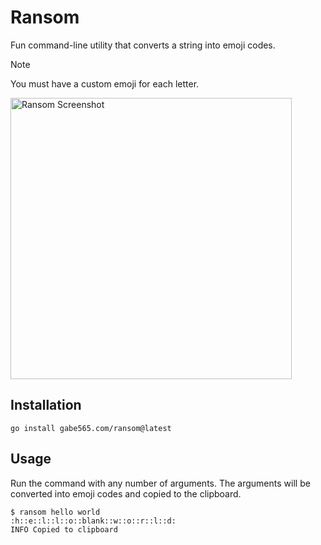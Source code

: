 # Ransom

Fun command-line utility that converts a string into emoji codes.

> [!NOTE]
> You must have a custom emoji for each letter.

<picture>
  <source media="(prefers-color-scheme: light)" srcset="https://github.com/user-attachments/assets/0642fd90-3070-4e14-9da2-d23143a09edc">
  <img width="450" alt="Ransom Screenshot" src="https://github.com/user-attachments/assets/7dacd900-4837-4e20-9624-ff525e157b00">
</picture>

## Installation

```shell
go install gabe565.com/ransom@latest
```

## Usage

Run the command with any number of arguments. The arguments will be converted into emoji codes and copied to the clipboard.

```shell
$ ransom hello world
:h::e::l::l::o::blank::w::o::r::l::d:
INFO Copied to clipboard
```
